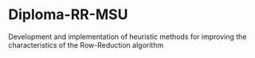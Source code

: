 # Diploma-RR-MSU
Development and implementation of heuristic methods for improving the characteristics of the Row-Reduction algorithm
